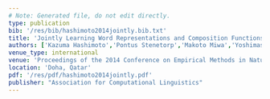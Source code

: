 ```yaml
---
# Note: Generated file, do not edit directly.
type: publication
bib: '/res/bib/hashimoto2014jointly.bib.txt'
title: 'Jointly Learning Word Representations and Composition Functions Using Predicate-Argument Structures'
authors: ['Kazuma Hashimoto','Pontus Stenetorp','Makoto Miwa','Yoshimasa Tsuruoka']
venue_type: international
venue: 'Proceedings of the 2014 Conference on Empirical Methods in Natural Language Processing'
location: 'Doha, Qatar'
pdf: '/res/pdf/hashimoto2014jointly.pdf'
publisher: "Association for Computational Linguistics"
---
```

